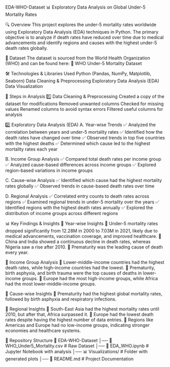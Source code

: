 EDA-WHO-Dataset
📊 Exploratory Data Analysis on Global Under-5 Mortality Rates

🔍 Overview
This project explores the under-5 mortality rates worldwide using Exploratory Data Analysis (EDA) techniques in Python. The primary objective is to analyze if death rates have reduced over time due to medical advancements and identify regions and causes with the highest under-5 death rates globally.

📂 Dataset
The dataset is sourced from the World Health Organization (WHO) and can be found here:
🔗 WHO Under-5 Mortality Dataset

🛠️ Technologies & Libraries Used
Python (Pandas, NumPy, Matplotlib, Seaborn)
Data Cleaning & Preprocessing
Exploratory Data Analysis (EDA)
Data Visualization

📌 Steps in Analysis
1️⃣ Data Cleaning & Preprocessing
Created a copy of the dataset for modifications
Removed unwanted columns
Checked for missing values
Renamed columns to avoid syntax errors
Filtered useful columns for analysis

2️⃣ Exploratory Data Analysis (EDA)
A. Year-wise Trends
✅ Analyzed the correlation between years and under-5 mortality rates
✅ Identified how the death rates have changed over time
✅ Observed trends in top five countries with the highest deaths
✅ Determined which cause led to the highest mortality rates each year

B. Income Group Analysis
✅ Compared total death rates per income group
✅ Analyzed cause-based differences across income groups
✅ Explored region-based variations in income groups

C. Cause-wise Analysis
✅ Identified which cause had the highest mortality rates globally
✅ Observed trends in cause-based death rates over time

D. Regional Analysis
✅ Correlated entry counts to death rates across regions
✅ Examined regional trends in under-5 mortality over the years
✅ Identified regions with the highest death rates annually
✅ Explored the distribution of income groups across different regions

📊 Key Findings & Insights
🔹 Year-wise Insights
📌 Under-5 mortality rates dropped significantly from 12.28M in 2000 to 7.03M in 2021, likely due to medical advancements, vaccination coverage, and improved healthcare.
📌 China and India showed a continuous decline in death rates, whereas Nigeria saw a rise after 2010.
📌 Prematurity was the leading cause of death every year.

🔹 Income Group Analysis
📌 Lower-middle-income countries had the highest death rates, while high-income countries had the lowest.
📌 Prematurity, birth asphyxia, and birth trauma were the top causes of deaths in lower-income groups.
📌 Europe had the most high-income groups, while Africa had the most lower-middle-income groups.

🔹 Cause-wise Insights
📌 Prematurity had the highest global mortality rates, followed by birth asphyxia and respiratory infections.

🔹 Regional Insights
📌 South-East Asia had the highest mortality rates until 2010, but after that, Africa surpassed it.
📌 Europe had the lowest death rates despite having the highest number of data entries.
📌 Regions like Americas and Europe had no low-income groups, indicating stronger economies and healthcare systems.


📁 Repository Structure
📂 EDA-WHO-Dataset
│── 📜 WHO_Under5_Mortality.csv       # Raw Dataset
│── 📜 EDA_WHO.ipynb                  # Jupyter Notebook with analysis
│── 📊 Visualizations/                 # Folder with generated plots
│── 📜 README.md                       # Project Documentation






